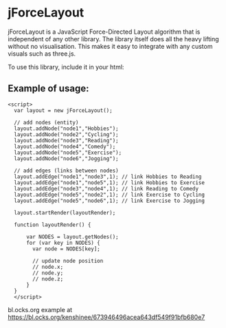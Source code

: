 # jForceLayout

jForceLayout is a JavaScript Force-Directed Layout algorithm that is independent of any other library. The library itself does all the heavy lifting without no visualisation. This makes it easy to integrate with any custom visuals such as three.js.

To use this library, include it in your html:


<script type="text/javascript" src="js/jsforcelayout3.js"></script>


## Example of usage:

```
<script>
  var layout = new jForceLayout();

  // add nodes (entity)
  layout.addNode("node1","Hobbies");
  layout.addNode("node2","Cycling");
  layout.addNode("node3","Reading");
  layout.addNode("node4","Comedy");
  layout.addNode("node5","Exercise");
  layout.addNode("node6","Jogging");
  
  // add edges (links between nodes)
  layout.addEdge("node1","node3",1); // link Hobbies to Reading
  layout.addEdge("node1","node5",1); // link Hobbies to Exercise
  layout.addEdge("node3","node4",1); // link Reading to Comedy
  layout.addEdge("node5","node2",1); // link Exercise to Cycling
  layout.addEdge("node5","node6",1); // link Exercise to Jogging
  
  layout.startRender(layoutRender);
  
  function layoutRender() {
  
      var NODES = layout.getNodes();
      for (var key in NODES) {
        var node = NODES[key];
        
        // update node position
        // node.x;
        // node.y;
        // node.z;
      }
  }
  </script>
  ```

bl.ocks.org example at https://bl.ocks.org/kenshinee/673946496acea643df549f91bfb680e7
